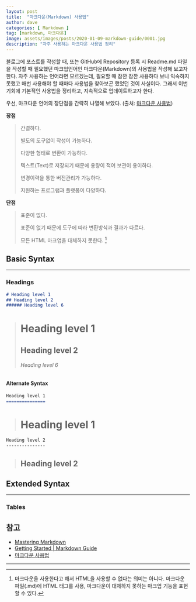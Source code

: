 ```yaml
---
layout: post
title:  "마크다운(Markdown) 사용법"
author: dave
categories: [ Markdown ]
tag: [markdown, 마크다운]
image: assets/images/posts/2020-01-09-markdown-guide/0001.jpg
description: "자주 사용하는 마크다운 사용법 정리"
---
```


블로그에 포스트를 작성할 때, 또는 GitHub에 Repository 등록 시 Readme.md 파일을 작성할 때 필요했던 마크업언어인 마크다운(Markdown)의 사용법을 작성해 보고자 한다. 자주 사용하는 언어라면 모르겠는데, 필요할 때 잠깐 잠깐 사용하다 보니 익숙하지 못했고 매번 사용해야 할 때마다 사용법을 찾아보곤 했었던 것이 사실이다. 그래서 이번 기회에 기본적인 사용법을 정리하고, 지속적으로 업데이트하고자 한다.

우선, 마크다운 언어의 장단점을 간략히 나열해 보았다. (출처: [마크다운 사용법](https://gist.github.com/ihoneymon/652be052a0727ad59601))  



**장점**

> 간결하다.
>
> 별도의 도구없이 작성이 가능하다.
>
> 다양한 형태로 변환이 가능하다.
>
> 텍스트(Text)로 저장되기 때문에 용량이 적어 보관이 용이하다.
>
> 변경이력을 통한 버전관리가 가능하다.
>
> 지원하는 프로그램과 플랫폼이 다양하다.

**단점**

> 표준이 없다.
>
> 표준이 없기 때문에 도구에 따라 변환방식과 결과가 다르다.
>
> 모든 HTML 마크업을 대체하지 못한다.  [^1]  





## Basic Syntax

-----

### Headings

```markdown
# Heading level 1
## Heading level 2
###### Heading level 6
```

> # Heading level 1
>
> ## Heading level 2
>
> ###### Heading level 6

#### Alternate Syntax

```markdown
Heading level 1
===============
```

> Heading level 1
> ===============

```markdown
Heading level 2
---------------
```

> Heading level 2
> ---------------



## Extended Syntax

-----

### Tables





## 참고

* [Mastering Markdown](https://guides.github.com/features/mastering-markdown/)
* [Getting Started \| Markdown Guide](https://www.markdownguide.org/getting-started/)
* [마크다운 사용법](https://gist.github.com/ihoneymon/652be052a0727ad59601)





-----

[^1]: 마크다운을 사용한다고 해서 HTML을 사용할 수 없다는 의미는 아니다. 마크다운 파일(.md)에 HTML 태그를 사용, 마크다운이 대체하지 못하는 마크업 기능을 표현할 수 있다.

